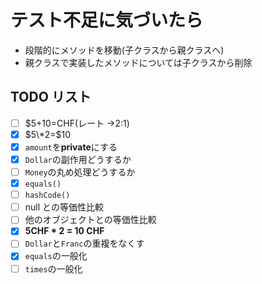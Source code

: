 # テスト不足に気づいたら

- 段階的にメソッドを移動(子クラスから親クラスへ)
- 親クラスで実装したメソッドについては子クラスから削除

## TODO リスト

- [ ] $5+10=CHF(レート →2:1)
- [x] $5\*2=$10
- [x] `amount`を**private**にする
- [x] `Dollar`の副作用どうするか
- [ ] `Money`の丸め処理どうするか
- [x] `equals()`
- [ ] `hashCode()`
- [ ] null との等価性比較
- [ ] 他のオブジェクトとの等価性比較
- [x] **5CHF \* 2 = 10 CHF**
- [ ] `Dollar`と`Franc`の重複をなくす
- [x] `equals`の一般化
- [ ] `times`の一般化
